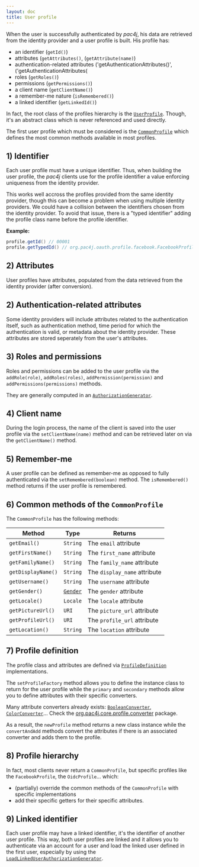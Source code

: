 ```yaml
---
layout: doc
title: User profile
---
```


When the user is successfully authenticated by *pac4j*, his data are retrieved from the identity provider and a user profile is built. His profile has:

- an identifier (`getId()`)
- attributes (`getAttributes()`, (`getAttribute(name)`) 
- authentication-related attributes ('getAuthenticationAttributes()', ('getAuthenticationAttributes(
- roles (`getRoles()`)
- permissions (`getPermissions()`)
- a client name (`getClientName()`)
- a remember-me nature (`isRemembered()`)
- a linked identifier (`getLinkedId()`)

In fact, the root class of the profiles hierarchy is the [`UserProfile`](https://github.com/pac4j/pac4j/blob/master/pac4j-core/src/main/java/org/pac4j/core/profile/UserProfile.java). Though, it's an abstract class which is never referenced and used directly.

The first user profile which must be considered is the [`CommonProfile`](https://github.com/pac4j/pac4j/blob/master/pac4j-core/src/main/java/org/pac4j/core/profile/CommonProfile.java) which defines the most common methods available in most profiles.

## 1) Identifier

Each user profile must have a unique identifier. Thus, when building the user profile, the *pac4j* clients use for the profile identifier a value enforcing uniqueness from the identity provider.

This works well accross the profiles provided from the same identity provider, though this can become a problem when using multiple identity providers.
We could have a collision between the identifiers chosen from the identity provider. To avoid that issue, there is a "typed identifier" adding the profile class name before the profile identifier.

**Example:**

```java
profile.getId() // 00001
profile.getTypedId() // org.pac4j.oauth.profile.facebook.FacebookProfile#00001
```

## 2) Attributes

User profiles have attributes, populated from the data retrieved from the identity provider (after conversion).

## 2) Authentication-related attributes

Some identity providers will include attributes related to the authentication itself, such as authentication method,
time period for which the authentication is valid, or metadata about the identity provider.  These attributes are stored
seperately from the user's attributes.


## 3) Roles and permissions

Roles and permissions can be added to the user profile via the `addRole(role)`, `addRoles(roles)`, `addPermission(permission)` and `addPermissions(permissions)` methods.

They are generally computed in an [`AuthorizationGenerator`](clients.html#compute-roles-and-permissions).


## 4) Client name

During the login process, the name of the client is saved into the user profile via the `setClientName(name)` method and can be retrieved later on via the `getClientName()` method.


## 5) Remember-me

A user profile can be defined as remember-me as opposed to fully authenticated via the `setRemembered(boolean)` method. The `isRemembered()` method returns if the user profile is remembered.


## 6) Common methods of the `CommonProfile`

The `CommonProfile` has the following methods:

| Method | Type | Returns |
|--------|------|---------|
| `getEmail()` | `String` | The `email` attribute |
| `getFirstName()` | `String` | The `first_name` attribute |
| `getFamilyName()` | `String` | The `family_name` attribute |
| `getDisplayName()` | `String` | The `display_name` attribute |
| `getUsername()` | `String` | The `username` attribute |
| `getGender()` | [`Gender`](https://github.com/pac4j/pac4j/blob/master/pac4j-core/src/main/java/org/pac4j/core/profile/Gender.java) | The `gender` attribute |
| `getLocale()` | `Locale` | The `locale` attribute |
| `getPictureUrl()` | `URI` | The `picture_url` attribute |
| `getProfileUrl()` | `URI` | The `profile_url` attribute |
| `getLocation()` | `String` | The `location` attribute |


## 7) Profile definition

The profile class and attributes are defined via [`ProfileDefinition`](https://github.com/pac4j/pac4j/blob/master/pac4j-core/src/main/java/org/pac4j/core/profile/definition/ProfileDefinition.java) implementations.

The `setProfileFactory` method allows you to define the instance class to return for the user profile while the `primary` and `secondary` methods allow you to define attributes with their specific converters.

Many attribute converters already exists: [`BooleanConverter`](https://github.com/pac4j/pac4j/blob/master/pac4j-core/src/main/java/org/pac4j/core/profile/converter/BooleanConverter.java), [`ColorConverter`](https://github.com/pac4j/pac4j/blob/master/pac4j-core/src/main/java/org/pac4j/core/profile/converter/ColorConverter.java)... Check the [org.pac4j.core.profile.converter](https://github.com/pac4j/pac4j/tree/master/pac4j-core/src/main/java/org/pac4j/core/profile/converter) package.

As a result, the `newProfile` method returns a new class instance while the `convertAndAdd` methods convert the attributes if there is an associated converter and adds them to the profile.


## 8) Profile hierarchy

In fact, most clients never return a `CommonProfile`, but specific profiles like the `FacebookProfile`, the `OidcProfile`... which:

- (partially) override the common methods of the `CommonProfile` with specific implementations
- add their specific getters for their specific attributes.

## 9) Linked identifier

Each user profile may have a linked identifier, it's the identifier of another user profile. This way, both user profiles are linked and it allows you to authenticate via an account for a user
and load the linked user defined in the first user, especially by using the [`LoadLinkedUserAuthorizationGenerator`](https://github.com/pac4j/pac4j/blob/master/pac4j-core/src/main/java/org/pac4j/core/authorization/generator/LoadLinkedUserAuthorizationGenerator.java).
